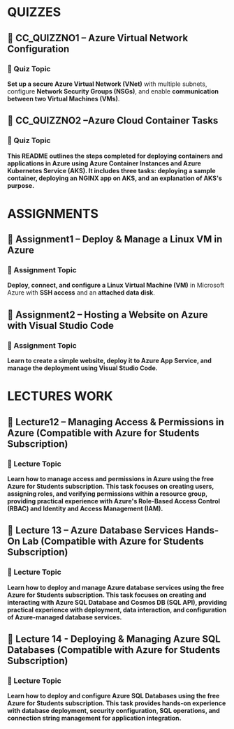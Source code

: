 # QUIZZES
## 📘 CC_QUIZZNO1 – Azure Virtual Network Configuration

### 🧠 Quiz Topic
**Set up a secure Azure Virtual Network (VNet)** with multiple subnets, configure **Network Security Groups (NSGs)**, and enable **communication between two Virtual Machines (VMs)**.

## 📘 CC_QUIZZNO2 –Azure Cloud Container Tasks 

### 🧠 Quiz Topic
**This README outlines the steps completed for deploying containers and applications in Azure using Azure Container Instances and Azure Kubernetes Service (AKS). It includes three tasks: deploying a sample container, deploying an NGINX app on AKS, and an explanation of AKS's purpose.**

# ASSIGNMENTS
## 📘 Assignment1 – Deploy & Manage a Linux VM in Azure

### 🧠 Assignment Topic
**Deploy, connect, and configure a Linux Virtual Machine (VM)** in Microsoft Azure with **SSH access** and an **attached data disk**.

## 📘 Assignment2 – Hosting a Website on Azure with Visual Studio Code

### 🧠 Assignment Topic
**Learn to create a simple website, deploy it to Azure App Service, and manage the deployment using Visual Studio Code.**

# LECTURES WORK
## 📘 Lecture12 – Managing Access & Permissions in Azure (Compatible with Azure for Students Subscription)

### 🧠 Lecture Topic
**Learn how to manage access and permissions in Azure using the free Azure for Students subscription. This task focuses on creating users, assigning roles, and verifying permissions within a resource group, providing practical experience with Azure's Role-Based Access Control (RBAC) and Identity and Access Management (IAM).**

## 📘 Lecture 13 – Azure Database Services Hands-On Lab (Compatible with Azure for Students Subscription)

### 🧠 Lecture Topic

**Learn how to deploy and manage Azure database services using the free Azure for Students subscription. This task focuses on creating and interacting with Azure SQL Database and Cosmos DB (SQL API), providing practical experience with deployment, data interaction, and configuration of Azure-managed database services.**

## 📘 Lecture 14 - Deploying & Managing Azure SQL Databases (Compatible with Azure for Students Subscription)

### 🧠 Lecture Topic

**Learn how to deploy and configure Azure SQL Databases using the free Azure for Students subscription. This task provides hands-on experience with database deployment, security configuration, SQL operations, and connection string management for application integration.**
